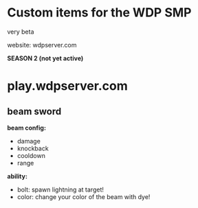 # Custom items for the WDP SMP
very beta

website: wdpserver.com

**SEASON 2 (not yet active)**

# play.wdpserver.com

## beam sword
**beam config:**
 - damage
 - knockback
 - cooldown
 - range

**ability:**
- bolt: spawn lightning at target!
- color: change your color of the beam with dye!

